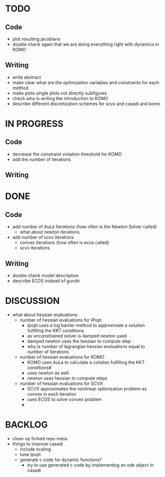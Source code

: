 # TODO
## Code
- plot resulting jacobians
- double check again that we are doing everything right with dynamics in KOMO

## Writing
- write abstract
- make clear what are the optimization variables and constraints for each method
- make plots single plots not directly subfigures
- check who is writing the introduction to KOMO
- describe different discretization schemes for scvx and casadi and komo

# IN PROGRESS
## Code
- decrease the constraint violation threshold for KOMO
- add the number of iterations

## Writing

# DONE
## Code
- add number of AuLa Iterations (how often is the Newton Solver called)
  - what about newton iterations
- add number of scvx iterations
  - convex iterations (how often is ecos called)
  - scvx iterations



## Writing
- double check model description
- describe ECOS instead of gurobi

# DISCUSSION
- what about hessian evaluations:
  - number of hessian evaluations for IPopt
    - ipopt uses a log barrier method to approximate a solution fulfilling the KKT conditions
    - as unconstrained solver is damped newton used
    - damped newton uses the hessian to compute step  
    - why is number of lagrangian hessian evaluations equal to number of iterations
  - number of hessian evaluations for KOMO
    - KOMO uses AuLa to calculate a colution fulfilling the KKT conditions#
    - uses newton as well
    - newton uses hessian to compute steps
  - number of hessian evaluations for SCVX
    - SCVX approximates the nonlinear optimization problem as convex in each iteration
    - uses ECOS to solve convex problem
    - 

# BACKLOG
- clean up forked repo mess
- things to improve casadi
  - include scaling
  - tune ipopt
  - generate c code for dynamic functions?
    - try to use generated c code by implementing an ode object in casadi
